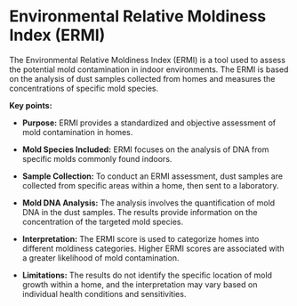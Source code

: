 # Environmental Relative Moldiness Index (ERMI)

The Environmental Relative Moldiness Index (ERMI) is a tool used to assess the potential mold contamination in indoor environments. The ERMI is based on the analysis of dust samples collected from homes and measures the concentrations of specific mold species.

**Key points:**

* **Purpose:** ERMI provides a standardized and objective assessment of mold contamination in homes.

* **Mold Species Included:** ERMI focuses on the analysis of DNA from specific molds commonly found indoors.

* **Sample Collection:** To conduct an ERMI assessment, dust samples are collected from specific areas within a home, then sent to a laboratory.

* **Mold DNA Analysis:** The analysis involves the quantification of mold DNA in the dust samples. The results provide information on the concentration of the targeted mold species.

* **Interpretation:** The ERMI score is used to categorize homes into different moldiness categories. Higher ERMI scores are associated with a greater likelihood of mold contamination.

* **Limitations:** The results do not identify the specific location of mold growth within a home, and the interpretation may vary based on individual health conditions and sensitivities.
